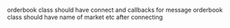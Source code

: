 orderbook class should have connect and callbacks for message
orderbook class should have name of market etc after connecting
